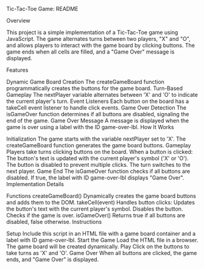 Tic-Tac-Toe Game: README

Overview

This project is a simple implementation of a Tic-Tac-Toe game using JavaScript. The game alternates turns between two players, "X" and "O", and allows players to interact with the game board by clicking buttons. The game ends when all cells are filled, and a "Game Over" message is displayed.

Features

Dynamic Game Board Creation
The createGameBoard function programmatically creates the buttons for the game board.
Turn-Based Gameplay
The nextPlayer variable alternates between 'X' and 'O' to indicate the current player's turn.
Event Listeners
Each button on the board has a takeCell event listener to handle click events.
Game Over Detection
The isGameOver function determines if all buttons are disabled, signaling the end of the game.
Game Over Message
A message is displayed when the game is over using a label with the ID game-over-lbl.
How It Works

Initialization
The game starts with the variable nextPlayer set to 'X'.
The createGameBoard function generates the game board buttons.
Gameplay
Players take turns clicking buttons on the board.
When a button is clicked:
The button's text is updated with the current player's symbol ('X' or 'O').
The button is disabled to prevent multiple clicks.
The turn switches to the next player.
Game End
The isGameOver function checks if all buttons are disabled.
If true, the label with ID game-over-lbl displays "Game Over".
Implementation Details

Functions
createGameBoard()
Dynamically creates the game board buttons and adds them to the DOM.
takeCell(event)
Handles button clicks:
Updates the button's text with the current player's symbol.
Disables the button.
Checks if the game is over.
isGameOver()
Returns true if all buttons are disabled, false otherwise.
Instructions

Setup
Include this script in an HTML file with a game board container and a label with ID game-over-lbl.
Start the Game
Load the HTML file in a browser.
The game board will be created dynamically.
Play
Click on the buttons to take turns as 'X' and 'O'.
Game Over
When all buttons are clicked, the game ends, and "Game Over" is displayed.
